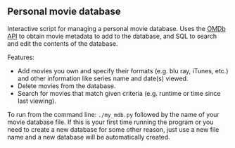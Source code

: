## Personal movie database

Interactive script for managing a personal movie database.
Uses the [OMDb API] to obtain movie metadata to add to the database,
and SQL to search and edit the contents of the database.

Features:

- Add movies you own and specify their formats (e.g. blu ray, iTunes, etc.)
  and other information like series name and date(s) viewed.
- Delete movies from the database.
- Search for movies that match given criteria (e.g. runtime or time since
  last viewing).

To run from the command line: `./my_mdb.py` followed by the name of
your movie database file. If this is your first time running the program
or you need to create a new database for some other reason, just use a new 
file name and a new database will be automatically created.


[OMDb API]: http://www.omdbapi.com
